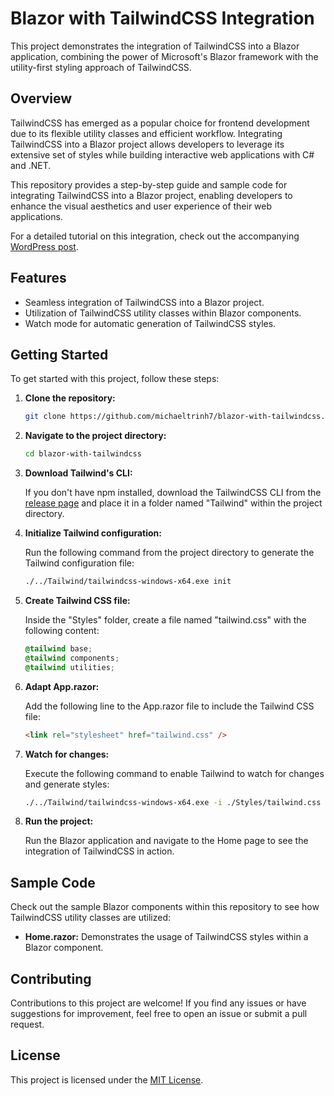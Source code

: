 # Blazor with TailwindCSS Integration

This project demonstrates the integration of TailwindCSS into a Blazor application, combining the power of Microsoft's Blazor framework with the utility-first styling approach of TailwindCSS.

## Overview

TailwindCSS has emerged as a popular choice for frontend development due to its flexible utility classes and efficient workflow. Integrating TailwindCSS into a Blazor project allows developers to leverage its extensive set of styles while building interactive web applications with C# and .NET.

This repository provides a step-by-step guide and sample code for integrating TailwindCSS into a Blazor project, enabling developers to enhance the visual aesthetics and user experience of their web applications.

For a detailed tutorial on this integration, check out the accompanying [WordPress post](https://michaeltrinh7.wordpress.com/2024/03/19/integrating-tailwindcss-into-your-blazor-project/).

## Features

- Seamless integration of TailwindCSS into a Blazor project.
- Utilization of TailwindCSS utility classes within Blazor components.
- Watch mode for automatic generation of TailwindCSS styles.

## Getting Started

To get started with this project, follow these steps:

1. **Clone the repository:**

   ```bash
   git clone https://github.com/michaeltrinh7/blazor-with-tailwindcss.git
   ```

2. **Navigate to the project directory:**

   ```bash
   cd blazor-with-tailwindcss
   ```

3. **Download Tailwind's CLI:**

   If you don't have npm installed, download the TailwindCSS CLI from the [release page](https://github.com/tailwindlabs/tailwindcss/releases) and place it in a folder named "Tailwind" within the project directory.

4. **Initialize Tailwind configuration:**

   Run the following command from the project directory to generate the Tailwind configuration file:

   ```bash
   ./../Tailwind/tailwindcss-windows-x64.exe init
   ```

5. **Create Tailwind CSS file:**

   Inside the "Styles" folder, create a file named "tailwind.css" with the following content:

   ```css
   @tailwind base;
   @tailwind components;
   @tailwind utilities;
   ```

6. **Adapt App.razor:**

   Add the following line to the App.razor file to include the Tailwind CSS file:

   ```html
   <link rel="stylesheet" href="tailwind.css" />
   ```

7. **Watch for changes:**

   Execute the following command to enable Tailwind to watch for changes and generate styles:

   ```bash
   ./../Tailwind/tailwindcss-windows-x64.exe -i ./Styles/tailwind.css -o ./wwwroot/tailwind.css --watch
   ```

8. **Run the project:**

   Run the Blazor application and navigate to the Home page to see the integration of TailwindCSS in action.

## Sample Code

Check out the sample Blazor components within this repository to see how TailwindCSS utility classes are utilized:

- **Home.razor:** Demonstrates the usage of TailwindCSS styles within a Blazor component.

## Contributing

Contributions to this project are welcome! If you find any issues or have suggestions for improvement, feel free to open an issue or submit a pull request.

## License

This project is licensed under the [MIT License](LICENSE).
